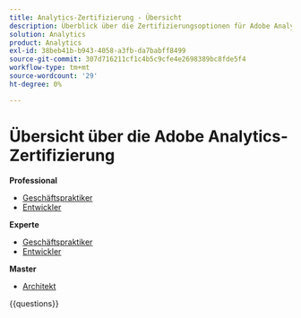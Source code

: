 ```yaml
---
title: Analytics-Zertifizierung - Übersicht
description: Überblick über die Zertifizierungsoptionen für Adobe Analytics
solution: Analytics
product: Analytics
exl-id: 38beb41b-b943-4058-a3fb-da7babff8499
source-git-commit: 307d716211cf1c4b5c9cfe4e2698389bc8fde5f4
workflow-type: tm+mt
source-wordcount: '29'
ht-degree: 0%

---
```


# Übersicht über die Adobe Analytics-Zertifizierung

**Professional**

* [Geschäftspraktiker](https://certification.adobe.com/certification/analytics-business-practitioner-professional) <!--AD0-E212-->
* [Entwickler](https://certification.adobe.com/certification/adobe-analytics-developer-professional) <!--AD0-E213-->

**Experte**

* [Geschäftspraktiker](https://certification.adobe.com/certification/analytics-business-practitioner-expert) <!--AD0-E208-->
* [Entwickler](https://certification.adobe.com/certification/developer-expert) <!--AD0-E209-->

**Master**

* [Architekt](https://certification.adobe.com/certification/architect-master) <!--AD0-E207-->

{{questions}}

